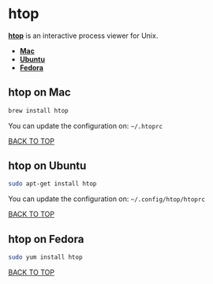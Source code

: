 htop
====
[**htop**](https://hisham.hm/htop) is an interactive process viewer for Unix.

* [**Mac**](#htop-on-mac)
* [**Ubuntu**](#htop-on-ubuntu)
* [**Fedora**](#htop-on-fedora)

## htop on Mac
```sh
brew install htop
```

You can update the configuration on: `~/.htoprc`

[BACK TO TOP](https://github.com/ctrl-alt-del/devenv/tree/master/util)




## htop on Ubuntu
```sh
sudo apt-get install htop
```

You can update the configuration on: `~/.config/htop/htoprc`

[BACK TO TOP](https://github.com/ctrl-alt-del/devenv/tree/master/util)



## htop on Fedora
```sh
sudo yum install htop
```
[BACK TO TOP](https://github.com/ctrl-alt-del/devenv/tree/master/util)
